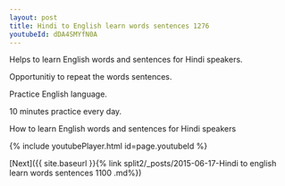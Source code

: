 ```yaml
---
layout: post
title: Hindi to English learn words sentences 1276 
youtubeId: dDA4SMYfN0A
---
```

 
 
Helps to learn English words and sentences for Hindi speakers.

Opportunitiy to repeat the words sentences. 

Practice English language. 
 
10 minutes practice every day. 
 
How to learn English words and sentences for Hindi speakers 
 
{% include youtubePlayer.html id=page.youtubeId %}
 
 
[Next]({{ site.baseurl }}{% link  split2/_posts/2015-06-17-Hindi to english learn words sentences 1100 .md%})
 
